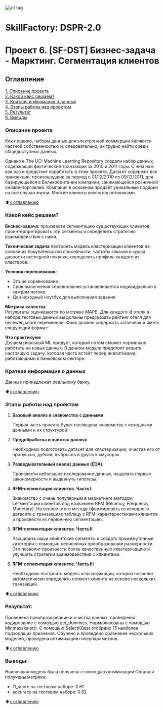 ![alt tag](https://github.com/Motoborg/Kaggle_Project_3_Hotels/blob/main/Bike2.gif)

# SkillFactory: DSPR-2.0
# Проект 6. [SF-DST] Бизнес-задача - Марктинг. Сегментация клиентов

## Оглавление  
<a name="Оглавление"></a>
[1. Описание проекта](#Описание-проекта)  
[2. Какой кейс решаем?](#Какой-кейс-решаем)  
[3. Краткая информация о данных](#Краткая-информация-о-данных)  
[4. Этапы работы над проектом](#Этапы-работы-над-проектом)  
[5. Результат](#Результат)    
[6. Выводы](#Выводы) 

### Описание проекта <a name="Описание-проекта"></a>   
Как правило, наборы данных для электронной коммерции являются частной собственностью и, следовательно, их трудно найти среди общедоступных данных.

Однако в The UCI Machine Learning Repository создали набор данных, содержащий фактические транзакции за 2010 и 2011 годы. С ним нам как раз и предстоит поработать в этом проекте.
Датасет содержит все транзакции, произошедшие за период с 01/12/2010 по 09/12/2011, для базирующейся в Великобритании компании, занимающейся розничной онлайн-торговлей. Компания в основном продаёт уникальные подарки на все случаи жизни. Многие клиенты являются оптовиками.

:arrow_up:[к оглавлению](#Оглавление)

### Какой кейс решаем? <a name="Какой-кейс-решаем"></a>   
**Бизнес-задача:** произвести сегментацию существующих клиентов, проинтерпретировать эти сегменты и определить стратегию взаимодействия с ними.

**Техническая задача**  построить модель кластеризации клиентов на основе их покупательской способности, частоты заказов и срока давности последней покупки, определить профиль каждого из кластеров.

**Условия соревнования:**  
* Это не соревнование
* Срок выполнения соревнования устанавливается индивидуально в каждом потоке.
* Дан исходный ноутбук для выполнения задания.

**Метрика качества**     
Результаты оцениваются по метрике MAPE.
Для каждого id отеля в наборе тестовых данных вы должны предсказать рейтинг отеля для reviewer_score переменной. Файл должен содержать заголовок и иметь следующий формат:

**Что практикуем**     
Делаем реальный ML продукт, который потом сможет нормально работать на новых данных. В данном модуле предстоит решить настоящую задачу, которая часто встаёт перед аналитиками, работающими в банковском секторе.


### Краткая информация о данных <a name="Краткая-информация-о-данных"></a>
Данные принадлежат реальному банку. 
  
:arrow_up:[к оглавлению](#Оглавление)


### Этапы работы над проектом  <a name="Этапы-работы-над-проектом"></a>
1. **Базовый анализ и знакомство с данными**

    Первая часть проекта будет посвящена знакомству с исходными данными и их структурой.

2. **Предобработка и очистка данных**

    Необходимо подготовить датасет для кластеризации, очистив его от пропусков, дублей, выбросов и другого «мусора».

3. **Разведывательный анализ данных (EDA)**

    Произвести небольшое исследование данных, нащупать первые закономерности и выдвинуть гипотезы.

4. **RFM-сегментация клиентов. Часть I**

    Знакомство с очень популярным в маркетинге методом сегментации клиентов под названием RFM (Recency, Frequency, Monetary). На основе этого метода сформировать из исходного датасета о транзакциях таблицу с RFM-характеристиками клиентов и произвести их первичную сегментацию.

5. **RFM-сегментация клиентов. Часть II**

    Расширить наши клиентские сегменты и создать промежуточные категории с помощью нелинейных преобразований размерности. Это позволит произвести более качественную кластеризацию и улучшить стратегии взаимодействия с клиентами.

6. **RFM-сегментация клиентов. Часть III**

    Необходимо построить модель классификации, которая позволит автоматически определять сегмент клиента на основе нескольких транзакций.    


:arrow_up:[к оглавлению](#Оглавление)


### Результат:  <a name="Результат"></a>
 Проведена преобразщование и очистка данных, проведенно кодирование с помощью get_dummies. Нормализованы с помощью Minmaxskaler().
 С помощью SelectKBest отобрано 15 наиболее подходящих признаков. Обучено и проведено сравнение нескольких моделей, проведена оптимизация гиперпараметров.

:arrow_up:[к оглавлению](#Оглавление)


### Выводы:  
Наилучшая модель была получена с помощью оптимизации Optuna и получены метрики: 
* f1_score на тестовом наборе: 0.81
* accuracy на тестовом наборе: 0.82

:arrow_up:[к оглавлению](#Оглавление)
